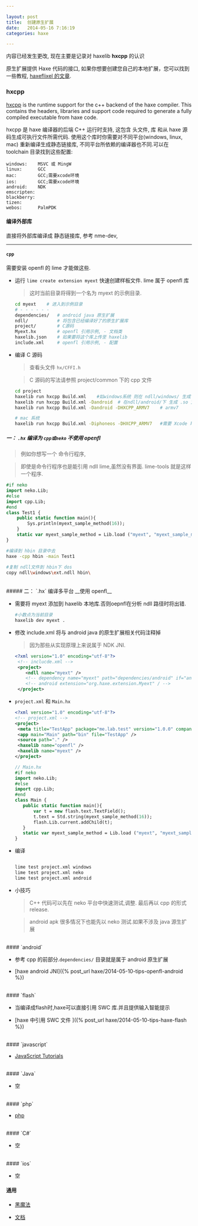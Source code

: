 ```yaml
---

layout: post
title:  创建原生扩展
date:   2014-05-16 7:16:19
categories: haxe

---
```


内容已经发生更改, 现在主要是记录对 haxelib **hxcpp** 的认识

原生扩展提供 Haxe 代码的接口, 如果你想要创建您自己的本地扩展，您可以找到一些教程, [haxeflixel 的文章](http://haxeflixel.com/documentation/native-extensions/).

<!-- more -->


### hxcpp

[hxcpp](https://github.com/HaxeFoundation/hxcpp) is the runtime support for the c++ backend of the haxe compiler. This contains the headers, libraries and support code required to generate a fully compiled executable from haxe code.

hxcpp 是 haxe 编译器的后端 C++ 运行时支持, 这包含 头文件, 库 和从 haxe 源码生成可执行文件所需代码. 使用这个库时你需要对不同平台(windows, linux, mac) 重新编译生成静态链接库, 不同平台所依赖的编译器也不同.可以在 toolchain 目录找到这些配置:

```
windows:	MSVC 或 MingW
linux:		GCC
mac:		GCC;需要xcode环境
ios:		GCC;需要xcode环境
android:	NDK
emscripten:		
blackberry:
tizen:
webos:		PalmPDK
```

#### 编译外部库

直接将外部库编译成 静态链接库, 参考 nme-dev, 

-----

#### `cpp`

需要安装 openfl 的 lime 才能做这些.

 * 运行 `lime create extension myext` 快速创建样板文件. lime 属于 openfl 库

	> 这时当前目录将得到一个名为 myext 的示例目录.

	```bash
	cd myext	# 进入到示例目录
	# - - - - - -
	dependencies/	# android java 原生扩展
	ndll/			# 将包含已经编译好了的原生扩展库 
	project/		# C源码
	Myext.hx		# openfl 引用示例, - 文档类
	haxelib.json	# 如果要将这个库上传至 haxelib 
	include.xml		# openfl 引用示例, - 配置
	```

 * 编译 C 源码

	> 查看头文件 `hx/CFFI.h`

	> C 源码的写法请参照 project/common 下的 cpp 文件

	 ```bash
	 cd project
	 haxelib run hxcpp Build.xml	#如windows系统 则在 ndll/windows/ 生成 .ndll 文件	
	 haxelib run hxcpp Build.xml -Dandroid	# 在ndll/android/下 生成 .so 文件
	 haxelib run hxcpp Build.xml -Dandroid -DHXCPP_ARMV7	# armv7 
	
	 # mac 系统
	 haxelib run hxcpp Build.xml -Diphoneos -DHXCPP_ARMV7	#需要 Xcode 环境
	 ```
 
##### 一： `.hx` 编译为 `cpp或neko` __不使用 openfl__

 > 例如你想写一个 命令行程序, 

 > 即使是命令行程序也是能引用 ndll lime,虽然没有界面. lime-tools 就是这样一个程序.
 
```haxe
#if neko
import neko.Lib;
#else
import cpp.Lib;
#end
class Test1 {
	public static function main(){
		Sys.println(myext_sample_method(16));
	}
	static var myext_sample_method = Lib.load ("myext", "myext_sample_method", 1);
}
```

```bash
#编译到 hbin 目录中去
haxe -cpp hbin -main Test1
	
#复制 ndll文件到 hbin下 dos
copy ndll\windows\ext.ndll hbin\
```
 
<br />
##### 二： `.hx` 编译多平台 __使用 openfl__

 * 需要将 myext 添加到 haxelib 本地库.否则oepnfl在分析 ndll 路径时将出错.
 
	 ```bash
	 #小数点为当前目录
	 haxelib dev myext .
	 ``` 
 
 * 修改 include.xml 将与 android java 的原生扩展相关代码注释掉

	> 因为那些从实现原理上来说属于 NDK JNI.

	```xml
	<?xml version="1.0" encoding="utf-8"?>
	 <!-- inclucde.xml -->
	 <project>
		<ndll name="myext" />
		<!-- dependency name="myext" path="dependencies/android" if="android" / -->
		<!-- android extension="org.haxe.extension.Myext" / -->
	 </project>
	```

 * `project.xml` 和 `Main.hx`
 
	 ```xml
	 <?xml version="1.0" encoding="utf-8"?>
	 <!-- project.xml -->
	 <project>
	  <meta title="TestApp" package="me.lab.test" version="1.0.0" company="R.U.N" />
	  <app main="Main" path="bin" file="TestApp" />
	  <source path="." />
	  <haxelib name="openfl" />
	  <haxelib name="myext" />
	 </project>
	 ```
 
	 ```haxe
	 // Main.hx
	 #if neko
	 import neko.Lib;
	 #else
	 import cpp.Lib;
	 #end
	 class Main {	
		public static function main(){	
			var t = new flash.text.TextField();
			t.text = Std.string(myext_sample_method(16));
			flash.Lib.current.addChild(t);
		}
		static var myext_sample_method = Lib.load ("myext", "myext_sample_method", 1);
	 }
	 ```

 * 编译

	 ```bash
	
	 lime test project.xml windows
	 lime test project.xml neko
	 lime test project.xml android
	 ```

 * 小技巧

	> C++ 代码可以先在 neko 平台中快速测试,调整. 最后再以 cpp 的形式 release.

	> android apk 很多情况下也能先以 neko 测试.如果不涉及 java 源生扩展


<br />
#### `android`

 * 参考 cpp 的前部分.`dependencies/` 目录就是属于 android 原生扩展 
 
 * [haxe android JNI]({% post_url haxe/2014-05-10-tips-openfl-android %})
 

<br /> 
#### `flash`

 * 当编译成flash时,haxe可以直接引用 SWC 库.并且提供输入智能提示

 * [haxe 中引用 SWC 文件 ]({% post_url haxe/2014-05-10-tips-haxe-flash %})


<br />
#### `javascript`

 * [JavaScript Tutorials](http://old.haxe.org/doc/js)


<br />
#### `Java`

 * 空


<br />
#### `php`

 * [php ](http://old.haxe.org/doc/php/extern_libraries)


<br />
#### `C#`

 * 空


<br />
#### `ios`
 
 * 空

#### 通用

 * [黑魔法](http://old.haxe.org/doc/advanced/magic)

 * [文档](http://old.haxe.org/doc)
 
<br />